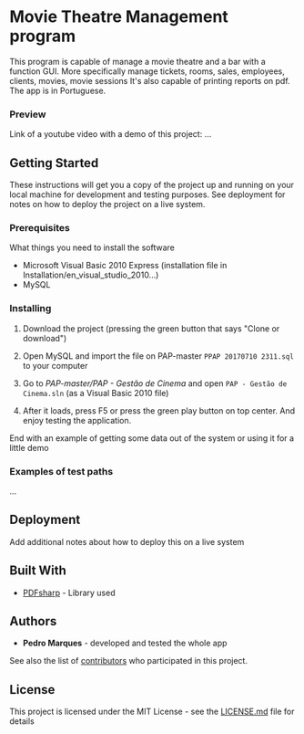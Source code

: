 # Movie Theatre Management program

This program is capable of manage a movie theatre and a bar with a function GUI. More specifically manage tickets, rooms, sales, 
employees, clients, movies, movie sessions
It's also capable of printing reports on pdf. The app is in Portuguese.

### Preview
Link of a youtube video with a demo of this project: ...

## Getting Started

These instructions will get you a copy of the project up and running on your local machine for development and testing purposes. 
See deployment for notes on how to deploy the project on a live system.

### Prerequisites

What things you need to install the software
* Microsoft Visual Basic 2010 Express (installation file in Installation/en_visual_studio_2010...)
* MySQL 

### Installing

1. Download the project (pressing the green button that says "Clone or download")

2. Open MySQL and import the file on PAP-master `PPAP 20170710 2311.sql` to your computer

3. Go to _PAP-master/PAP - Gestão de Cinema_ and open `PAP - Gestão de Cinema.sln` (as a Visual Basic 2010 file)

4. After it loads, press F5 or press the green play button on top center. And enjoy testing the application.


End with an example of getting some data out of the system or using it for a little demo

### Examples of test paths

...

## Deployment

Add additional notes about how to deploy this on a live system

## Built With

* [PDFsharp](http://pdfsharp.com/PDFsharp/) - Library used

## Authors

* **Pedro Marques** - developed and tested the whole app

See also the list of [contributors](https://github.com/your/project/contributors) who participated in this project.

## License

This project is licensed under the MIT License - see the [LICENSE.md](LICENSE.md) file for details
